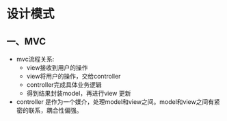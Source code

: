 # 设计模式

## 一、MVC

* mvc流程关系:
  * view接收到用户的操作
  * view将用户的操作，交给controller
  * controller完成具体业务逻辑
  * 得到结果封装model，再进行view 更新
* controller 是作为一个媒介，处理model和view之间。model和view之间有紧密的联系，耦合性偏强。













